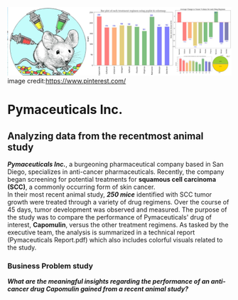 ![Title page illustration](figures/Title_fig.jpg)  
image credit:https://www.pinterest.com/
# Pymaceuticals Inc. 
## Analyzing data from the recentmost animal study
**_Pymaceuticals Inc._**, a burgeoning pharmaceutical company based in San Diego, specializes in anti-cancer pharmaceuticals. Recently, the company began screening for potential treatments for **squamous cell carcinoma (SCC)**, a commonly occurring form of skin cancer.  
In their most recent animal study, **_250 mice_** identified with SCC tumor growth were treated through a variety of drug regimens. Over the course of 45 days, tumor development was observed and measured. The purpose of the study was to compare the performance of Pymaceuticals' drug of interest, **Capomulin**, versus the other treatment regimens. As tasked by the executive team, the analysis is summarized in a technical report (Pymaceuticals Report.pdf) which also includes colorful visuals related to the study. 
### Business Problem study 
**_What are the meaningful insights regarding the performance of an anti-cancer drug Capomulin gained from a recent animal study?_**
